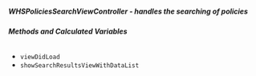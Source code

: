 ##### **WHSPoliciesSearchViewController** - handles the searching of policies

###### **Methods and Calculated Variables**
- `viewDidLoad`
- `showSearchResultsViewWithDataList`